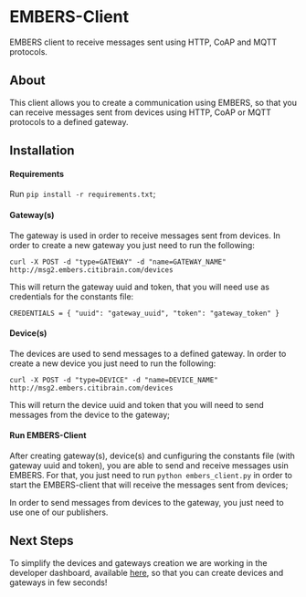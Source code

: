 # EMBERS-Client
EMBERS client to receive messages sent using HTTP, CoAP and MQTT protocols.

## About
This client allows you to create a communication using EMBERS, so that you can receive messages sent from devices using HTTP, CoAP or MQTT protocols to a defined gateway.

## Installation

#### Requirements
Run `pip install -r requirements.txt`;

#### Gateway(s)
The gateway is used in order to receive messages sent from devices. In order to create a new gateway you just need to run the following:

`curl -X POST -d "type=GATEWAY" -d "name=GATEWAY_NAME" http://msg2.embers.citibrain.com/devices` 

This will return the gateway uuid and token, that you will need use as credentials for the constants file:

`CREDENTIALS = {
"uuid": "gateway_uuid",
"token": "gateway_token"
}`

#### Device(s)
The devices are used to send messages to a defined gateway. In order to create a new device you just need to run the following:

`curl -X POST -d "type=DEVICE" -d "name=DEVICE_NAME" http://msg2.embers.citibrain.com/devices`

This will return the device uuid and token that you will need to send messages from the device to the gateway;

#### Run EMBERS-Client

After creating gateway(s), device(s) and cunfiguring the constants file (with gateway uuid and token), you are able to send and receive messages usin EMBERS. For that, you just need to run  `python embers_client.py` in order to start the EMBERS-client that will receive the messages sent from devices;

In order to send messages from devices to the gateway, you just need to use one of our publishers.

## Next Steps

To simplify the devices and gateways creation we are working in the developer dashboard, available [here]( https://developer.embers.city/dashboard), so that you can create devices and gateways in few seconds!
